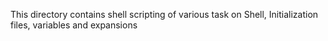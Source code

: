 This directory contains shell scripting of various task on Shell, Initialization files, variables and expansions
